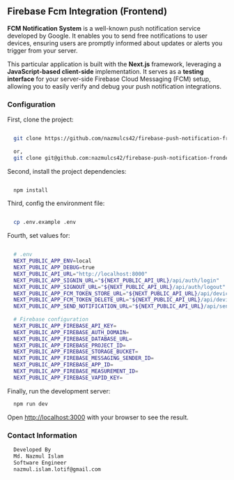 
## Firebase Fcm Integration (Frontend)
**FCM Notification System** is a well-known push notification service developed by Google. It enables you to send free notifications to user devices, ensuring users are promptly informed about updates or alerts you trigger from your server.

This particular application is built with the **Next.js** framework, leveraging a **JavaScript-based client-side** implementation. It serves as a **testing interface** for your server-side Firebase Cloud Messaging (FCM) setup, allowing you to easily verify and debug your push notification integrations.

### Configuration
First, clone the project:
```bash

  git clone https://github.com/nazmulcs42/firebase-push-notification-frondend-app.git
  
  or,
  git clone git@github.com:nazmulcs42/firebase-push-notification-frondend-app.git
```
Second, install the project dependencies:
```bash

  npm install
```
Third, config the environment file:
```bash

  cp .env.example .env
```
Fourth, set values for: 
```bash

  # .env
  NEXT_PUBLIC_APP_ENV=local
  NEXT_PUBLIC_APP_DEBUG=true
  NEXT_PUBLIC_API_URL="http://localhost:8000"
  NEXT_PUBLIC_APP_SIGNIN_URL="${NEXT_PUBLIC_API_URL}/api/auth/login"
  NEXT_PUBLIC_APP_SIGNOUT_URL="${NEXT_PUBLIC_API_URL}/api/auth/logout"
  NEXT_PUBLIC_APP_FCM_TOKEN_STORE_URL="${NEXT_PUBLIC_API_URL}/api/device-token-store"
  NEXT_PUBLIC_APP_FCM_TOKEN_DELETE_URL="${NEXT_PUBLIC_API_URL}/api/device-token-delete"
  NEXT_PUBLIC_APP_SEND_NOTIFICATION_URL="${NEXT_PUBLIC_API_URL}/api/send-notifications"
  
  # Firebase configuration
  NEXT_PUBLIC_APP_FIREBASE_API_KEY=
  NEXT_PUBLIC_APP_FIREBASE_AUTH_DOMAIN=
  NEXT_PUBLIC_APP_FIREBASE_DATABASE_URL=
  NEXT_PUBLIC_APP_FIREBASE_PROJECT_ID=
  NEXT_PUBLIC_APP_FIREBASE_STORAGE_BUCKET=
  NEXT_PUBLIC_APP_FIREBASE_MESSAGING_SENDER_ID=
  NEXT_PUBLIC_APP_FIREBASE_APP_ID=
  NEXT_PUBLIC_APP_FIREBASE_MEASUREMENT_ID=
  NEXT_PUBLIC_APP_FIREBASE_VAPID_KEY=

```


Finally, run the development server:
```bash
  npm run dev
```

Open [http://localhost:3000](http://localhost:3000) with your browser to see the result.


### Contact Information
```bash
  Developed By
  Md. Nazmul Islam
  Software Engineer
  nazmul.islam.lotif@gmail.com
```

